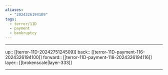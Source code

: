 ```yaml
---
aliases:
  - "2024326194109"
tags:
  - terror/11D
  - payment
  - bankruptcy
---
```




***

up:: [[terror-11D-2024275124509]]
back:: [[terror-11D-payment-116-2024326194100]]
forward:: [[terror-11D-payment-118-2024326194116]]
layer:: [[brokenscale|layer-333]]

***
